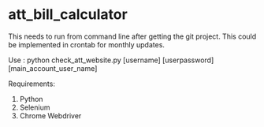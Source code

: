 # att_bill_calculator

This needs to run from command line after getting the git project. This could be implemented in crontab for monthly updates.    

Use : python check_att_website.py [username] [userpassword] [main_account_user_name]   

Requirements:  
1. Python  
2. Selenium  
3. Chrome Webdriver  
